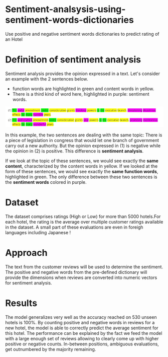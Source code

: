 # Sentiment-analsysis-using-sentiment-words-dictionaries
Use positive and negative sentiment words dictionaries to predict rating of an Hotel

# Definition of sentiment analysis

Sentiment analysis provides the opinion expressed in a text.
Let's consider an example with the 2 sentences below.
- function words are highlighted in green and content words in yellow.
- There is a third kind of word here, highlighted in purple: sentiment words.

![](sentiment_analysis.jpg)

In this example, the two sentences are dealing with the same topic: There is a piece of legislation in congress that would let one branch of government carry out a new authority. But the opinion expressed in (1) is negative while the opinion in (2) is positive. This difference is **sentiment analysis**.

If we look at the topic of these sentences, we would see exactly the **same content**, characterized by the content words in yellow. If we looked at the form of these sentences, we would see exactly the **same function words**, highlighted in green. The only difference between these two sentences is the **sentiment words** colored in purple.

# Dataset

The dataset comprises ratings (High or Low) for more than 5000 hotels.For each hotel, the rating is the average over multiple customer ratings available in the dataset. A small part of these evaluations are even in foreigh languages including Japanese !

# Approach

The text from the customer reviews will be used to determine the sentiment.
The positive and negative words from the pre-defined dictionary will provide the dimensions when reviews are converted into numeric vectors for sentiment analysis.

# Results

The model generalizes very well as the accuracy reached on 530 unseen hotels is 100%.
By counting positive and negative words in reviews for a new hotel, the model is able to correctly predict the average sentiment for this hotel. The performance can be explained by the fact we feed the model with a large enough set of reviews allowing to clearly come up with higher positive or negative counts. In-between positions, ambiguous evaluations, get outnumbered by the majority remaining.

